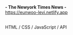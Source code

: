 **- The Newyork Times News -** <br/>
https://eunwoo-levi.netlify.app

<br/>
HTML / CSS / JavaScript / API
 
